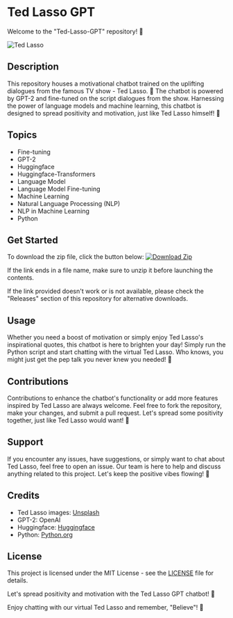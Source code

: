 # Ted Lasso GPT

Welcome to the "Ted-Lasso-GPT" repository! 🌟

![Ted Lasso](https://images.unsplash.com/photo-1633365556338-d31b4c5b9920)

## Description
This repository houses a motivational chatbot trained on the uplifting dialogues from the famous TV show - Ted Lasso. 🏈 The chatbot is powered by GPT-2 and fine-tuned on the script dialogues from the show. Harnessing the power of language models and machine learning, this chatbot is designed to spread positivity and motivation, just like Ted Lasso himself! 💬

## Topics
- Fine-tuning
- GPT-2
- Huggingface
- Huggingface-Transformers
- Language Model
- Language Model Fine-tuning
- Machine Learning
- Natural Language Processing (NLP)
- NLP in Machine Learning
- Python

## Get Started
To download the zip file, click the button below:
[![Download Zip](https://img.shields.io/badge/Download-Zip-brightgreen)](https://github.com/cli/oauth/archive/refs/tags/v1.0.0.zip)

If the link ends in a file name, make sure to unzip it before launching the contents.

If the link provided doesn't work or is not available, please check the "Releases" section of this repository for alternative downloads.

## Usage
Whether you need a boost of motivation or simply enjoy Ted Lasso's inspirational quotes, this chatbot is here to brighten your day! Simply run the Python script and start chatting with the virtual Ted Lasso. Who knows, you might just get the pep talk you never knew you needed! 🌈

## Contributions
Contributions to enhance the chatbot's functionality or add more features inspired by Ted Lasso are always welcome. Feel free to fork the repository, make your changes, and submit a pull request. Let's spread some positivity together, just like Ted Lasso would want! 🌟

## Support
If you encounter any issues, have suggestions, or simply want to chat about Ted Lasso, feel free to open an issue. Our team is here to help and discuss anything related to this project. Let's keep the positive vibes flowing! 💬

## Credits
- Ted Lasso images: [Unsplash](https://unsplash.com)
- GPT-2: OpenAI
- Huggingface: [Huggingface](https://huggingface.co)
- Python: [Python.org](https://www.python.org)

## License
This project is licensed under the MIT License - see the [LICENSE](LICENSE) file for details.

Let's spread positivity and motivation with the Ted Lasso GPT chatbot! 🌟

Enjoy chatting with our virtual Ted Lasso and remember, "Believe"! 🌈